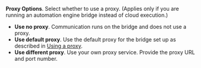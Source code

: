 **Proxy Options**. Select whether to use a proxy. (Applies only if you are running an automation engine bridge instead of cloud execution.)
   * **Use no proxy**. Communication runs on the bridge and does not use a proxy.
   * **Use default proxy**. Use the default proxy for the bridge set up as described in [Using a proxy](/docs/platform-services/automation-service/automation-service-bridge/#using-a-proxy).
   * **Use different proxy**. Use your own proxy service. Provide the proxy URL and port number.